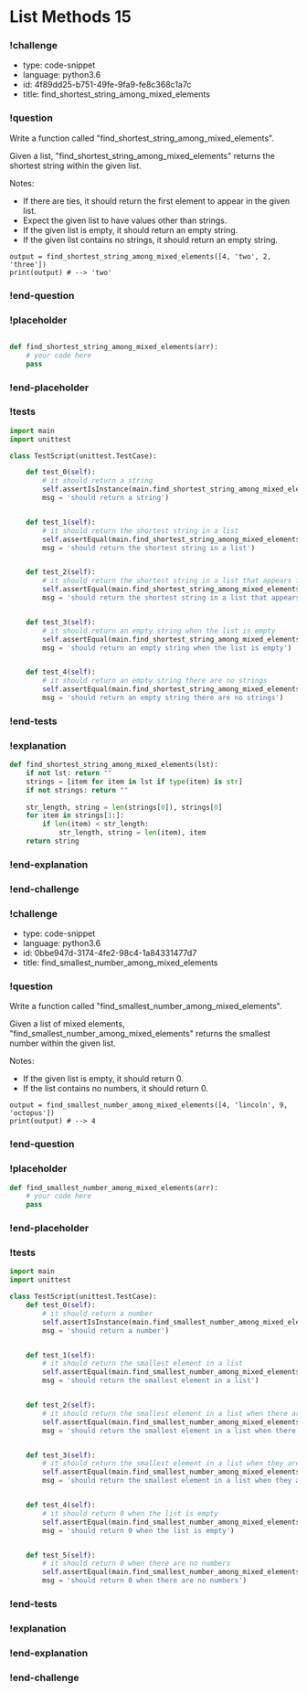 # List Methods 15

### !challenge

* type: code-snippet
* language: python3.6
* id: 4f89dd25-b751-49fe-9fa9-fe8c368c1a7c
* title: find_shortest_string_among_mixed_elements

### !question

Write a function called "find_shortest_string_among_mixed_elements".

Given a list, "find_shortest_string_among_mixed_elements" returns the shortest string within the given list.

Notes:
* If there are ties, it should return the first element to appear in the given list.
* Expect the given list to have values other than strings.
* If the given list is empty, it should return an empty string.
* If the given list contains no strings, it should return an empty string.

```
output = find_shortest_string_among_mixed_elements([4, 'two', 2, 'three'])
print(output) # --> 'two'
```

### !end-question

### !placeholder

```python

def find_shortest_string_among_mixed_elements(arr):
    # your code here
    pass


```

### !end-placeholder

### !tests

```python
import main
import unittest

class TestScript(unittest.TestCase):

    def test_0(self):
        # it should return a string
        self.assertIsInstance(main.find_shortest_string_among_mixed_elements(["these", "are", "strings"]), str,
        msg = 'should return a string')


    def test_1(self):
        # it should return the shortest string in a list
        self.assertEqual(main.find_shortest_string_among_mixed_elements([3, "string", 5, "up", 3, 1]), "up",
        msg = 'should return the shortest string in a list')


    def test_2(self):
        # it should return the shortest string in a list that appears first when there are ties
        self.assertEqual(main.find_shortest_string_among_mixed_elements(["string", 3, 5, 3, "yo", "up", 1, 5]), "yo",
        msg = 'should return the shortest string in a list that appears first when there are ties')


    def test_3(self):
        # it should return an empty string when the list is empty
        self.assertEqual(main.find_shortest_string_among_mixed_elements([]), "",
        msg = 'should return an empty string when the list is empty')


    def test_4(self):
        # it should return an empty string there are no strings
        self.assertEqual(main.find_shortest_string_among_mixed_elements([1, 2, 4]), "",
        msg = 'should return an empty string there are no strings')

```

### !end-tests

### !explanation
```python
def find_shortest_string_among_mixed_elements(lst):
    if not lst: return ""
    strings = [item for item in lst if type(item) is str]
    if not strings: return ""
    
    str_length, string = len(strings[0]), strings[0]
    for item in strings[1:]:
        if len(item) < str_length:
            str_length, string = len(item), item
    return string
```
### !end-explanation

### !end-challenge

### !challenge

* type: code-snippet
* language: python3.6
* id: 0bbe947d-3174-4fe2-98c4-1a84331477d7
* title: find_smallest_number_among_mixed_elements

### !question

Write a function called "find_smallest_number_among_mixed_elements".

Given a list of mixed elements, "find_smallest_number_among_mixed_elements" returns the smallest number within the given list.

Notes:
* If the given list is empty, it should return 0.
* If the list contains no numbers, it should return 0.

```
output = find_smallest_number_among_mixed_elements([4, 'lincoln', 9, 'octopus'])
print(output) # --> 4
```

### !end-question

### !placeholder

```python
def find_smallest_number_among_mixed_elements(arr):
    # your code here
    pass


```

### !end-placeholder

### !tests

```python
import main
import unittest

class TestScript(unittest.TestCase):
    def test_0(self):
        # it should return a number
        self.assertIsInstance(main.find_smallest_number_among_mixed_elements([3, 5, 3, 1]), (float, int),
        msg = 'should return a number')


    def test_1(self):
        # it should return the smallest element in a list
        self.assertEqual(main.find_smallest_number_among_mixed_elements([3, "string", 5, "up", 3, 1]), 1,
        msg = 'should return the smallest element in a list')


    def test_2(self):
        # it should return the smallest element in a list when there are ties
        self.assertEqual(main.find_smallest_number_among_mixed_elements(["string", 3, 1, 3, "wordy", "up", 1, 5]), 1,
        msg = 'should return the smallest element in a list when there are ties')


    def test_3(self):
        # it should return the smallest element in a list when they are all negative
        self.assertEqual(main.find_smallest_number_among_mixed_elements([-1, -5, "string", -3]), -5,
        msg = 'should return the smallest element in a list when they are all negative')


    def test_4(self):
        # it should return 0 when the list is empty
        self.assertEqual(main.find_smallest_number_among_mixed_elements([]), 0,
        msg = 'should return 0 when the list is empty')


    def test_5(self):
        # it should return 0 when there are no numbers
        self.assertEqual(main.find_smallest_number_among_mixed_elements(["string", "up"]), 0,
        msg = 'should return 0 when there are no numbers')


```

### !end-tests

### !explanation

### !end-explanation

### !end-challenge
